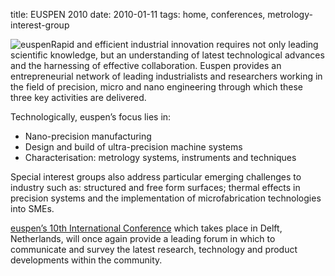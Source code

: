 title: EUSPEN 2010
date: 2010-01-11 
tags: home, conferences, metrology-interest-group


<!--break-->
![euspen](/images/euspen.png)Rapid and efficient industrial innovation requires not only leading scientific knowledge, but an understanding of latest technological advances and the harnessing of effective collaboration. Euspen  provides an entrepreneurial network of leading industrialists and researchers working in the field of precision, micro and nano engineering through which these three key activities are delivered.
 
Technologically, euspen’s focus lies in:

* Nano-precision manufacturing  
* Design and build of ultra-precision machine systems  
* Characterisation: metrology systems, instruments and techniques  

Special interest groups also address particular emerging challenges to industry such as: structured and free form surfaces; thermal effects in precision systems and the implementation of microfabrication technologies into SMEs.
 
[euspen’s 10th International Conference](http://delft2010.euspen.eu/page1099/Conference/Home)  which takes place in Delft, Netherlands, will once again provide a leading forum in which to communicate and survey the latest research, technology and product developments within the community.